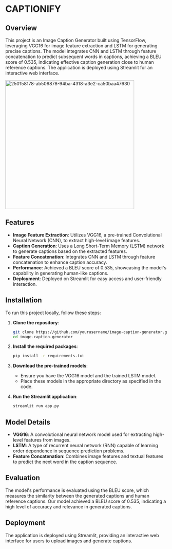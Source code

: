 # CAPTIONIFY

## Overview

This project is an Image Caption Generator built using TensorFlow, leveraging VGG16 for image feature extraction and LSTM for generating precise captions. The model integrates CNN and LSTM through feature concatenation to predict subsequent words in captions, achieving a BLEU score of 0.535, indicating effective caption generation close to human reference captions. The application is deployed using Streamlit for an interactive web interface.

<img width="401" alt="250158178-ab509878-94ba-4318-a3e2-ca50baa47630" src="https://github.com/anshulrathodia/Image-Caption-Generator/assets/155772558/516af9bd-bcfb-4556-b4b3-b4d5c28411ce">

## Features

- **Image Feature Extraction**: Utilizes VGG16, a pre-trained Convolutional Neural Network (CNN), to extract high-level image features.
- **Caption Generation**: Uses a Long Short-Term Memory (LSTM) network to generate captions based on the extracted features.
- **Feature Concatenation**: Integrates CNN and LSTM through feature concatenation to enhance caption accuracy.
- **Performance**: Achieved a BLEU score of 0.535, showcasing the model's capability in generating human-like captions.
- **Deployment**: Deployed on Streamlit for easy access and user-friendly interaction.

## Installation

To run this project locally, follow these steps:

1. **Clone the repository**:
    ```sh
    git clone https://github.com/yourusername/image-caption-generator.git
    cd image-caption-generator
    ```

2. **Install the required packages**:
    ```sh
    pip install -r requirements.txt
    ```

3. **Download the pre-trained models**:
   - Ensure you have the VGG16 model and the trained LSTM model.
   - Place these models in the appropriate directory as specified in the code.

4. **Run the Streamlit application**:
    ```sh
    streamlit run app.py
    ```

## Model Details

- **VGG16**: A convolutional neural network model used for extracting high-level features from images.
- **LSTM**: A type of recurrent neural network (RNN) capable of learning order dependence in sequence prediction problems.
- **Feature Concatenation**: Combines image features and textual features to predict the next word in the caption sequence.

## Evaluation

The model's performance is evaluated using the BLEU score, which measures the similarity between the generated captions and human reference captions. Our model achieved a BLEU score of 0.535, indicating a high level of accuracy and relevance in generated captions.

## Deployment

The application is deployed using Streamlit, providing an interactive web interface for users to upload images and generate captions.


